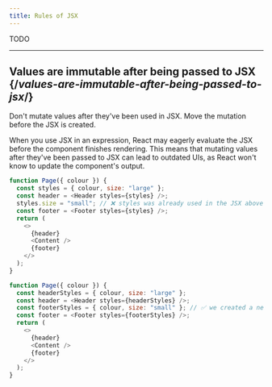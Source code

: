 ```yaml
---
title: Rules of JSX
---
```


<Intro>
TODO
</Intro>

<InlineToc />

---

## Values are immutable after being passed to JSX {/*values-are-immutable-after-being-passed-to-jsx*/}

Don't mutate values after they've been used in JSX. Move the mutation before the JSX is created.

When you use JSX in an expression, React may eagerly evaluate the JSX before the component finishes rendering. This means that mutating values after they've been passed to JSX can lead to outdated UIs, as React won't know to update the component's output.

```js {4}
function Page({ colour }) {
  const styles = { colour, size: "large" };
  const header = <Header styles={styles} />;
  styles.size = "small"; // ❌ styles was already used in the JSX above!
  const footer = <Footer styles={styles} />;
  return (
    <>
      {header}
      <Content />
      {footer}
    </>
  );
}
```

```js {4}
function Page({ colour }) {
  const headerStyles = { colour, size: "large" };
  const header = <Header styles={headerStyles} />;
  const footerStyles = { colour, size: "small" }; // ✅ we created a new value
  const footer = <Footer styles={footerStyles} />;
  return (
    <>
      {header}
      <Content />
      {footer}
    </>
  );
}
```